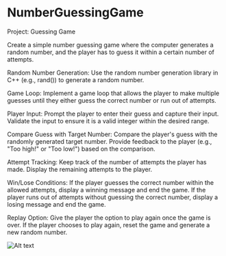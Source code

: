 # NumberGuessingGame

Project: Guessing Game

Create a simple number guessing game where the computer generates a random number,
and the player has to guess it within a certain number of attempts.

Random Number Generation:
Use the random number generation library in C++ (e.g., rand())  to generate a random number.

Game Loop:
Implement a game loop that allows the player to make multiple guesses until they either guess the correct number or run out of attempts.


Player Input:
Prompt the player to enter their guess and capture their input.
Validate the input to ensure it is a valid integer within the desired range.


Compare Guess with Target Number:
Compare the player's guess with the randomly generated target number.
Provide feedback to the player (e.g., "Too high!" or "Too low!") based on the comparison.

Attempt Tracking:
Keep track of the number of attempts the player has made.
Display the remaining attempts to the player.

Win/Lose Conditions:
If the player guesses the correct number within the allowed attempts, display a winning message and end the game.
If the player runs out of attempts without guessing the correct number, display a losing message and end the game.

Replay Option:
Give the player the option to play again once the game is over.
If the player chooses to play again, reset the game and generate a new random number.

![Alt text](image.png)

